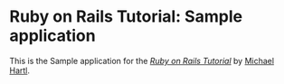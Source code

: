 # Ruby on Rails Tutorial: Sample application

This is the Sample application for the
[*Ruby on Rails Tutorial*](http://railstutorial.org/)
by [Michael Hartl](http://michaelhartl.com/).

